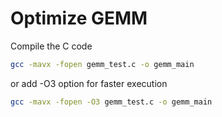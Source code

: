 # Optimize GEMM

Compile the C code

```bash
gcc -mavx -fopen gemm_test.c -o gemm_main
```
or add -O3 option for faster execution

```bash
gcc -mavx -fopen -O3 gemm_test.c -o gemm_main
```
